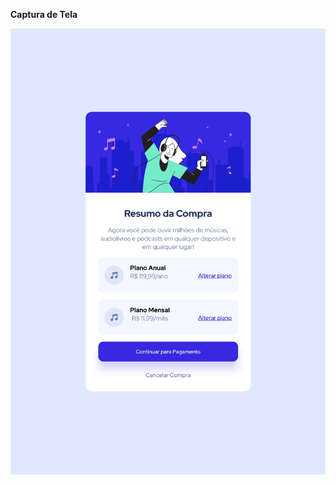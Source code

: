 **Captura de Tela**

![Captura de Tela](https://raw.githubusercontent.com/igormaiadm/Card-Ordem-Compra-Plano-Streaming/main/screenshot.jpg)
